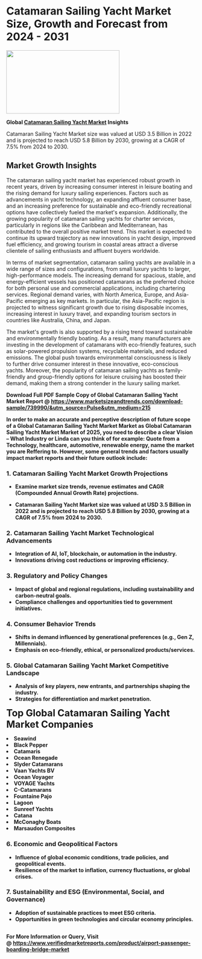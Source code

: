 <H1>Catamaran Sailing Yacht Market Size, Growth and Forecast from 2024 - 2031</H1><img class="aligncenter size-medium wp-image-584254" src="https://thirdeyenews.in/wp-content/uploads/2024/09/Global-Market-Research-300x168.jpeg" alt="" width="300" height="168" /><p><strong>Global&nbsp;<a href="https://www.marketsizeandtrends.com/download-sample/739990/&amp;utm_source=Pulse&amp;utm_medium=215">Catamaran Sailing Yacht Market</a> Insights</strong></p><p>Catamaran Sailing Yacht Market size was valued at USD 3.5 Billion in 2022 and is projected to reach USD 5.8 Billion by 2030, growing at a CAGR of 7.5% from 2024 to 2030.</p><p><h2>Market Growth Insights</h2> <p>The catamaran sailing yacht market has experienced robust growth in recent years, driven by increasing consumer interest in leisure boating and the rising demand for luxury sailing experiences. Factors such as advancements in yacht technology, an expanding affluent consumer base, and an increasing preference for sustainable and eco-friendly recreational options have collectively fueled the market's expansion. Additionally, the growing popularity of catamaran sailing yachts for charter services, particularly in regions like the Caribbean and Mediterranean, has contributed to the overall positive market trend. This market is expected to continue its upward trajectory as new innovations in yacht design, improved fuel efficiency, and growing tourism in coastal areas attract a diverse clientele of sailing enthusiasts and affluent buyers worldwide.</p> <p><strong></strong></p> <p>In terms of market segmentation, catamaran sailing yachts are available in a wide range of sizes and configurations, from small luxury yachts to larger, high-performance models. The increasing demand for spacious, stable, and energy-efficient vessels has positioned catamarans as the preferred choice for both personal use and commercial applications, including chartering services. Regional demand varies, with North America, Europe, and Asia-Pacific emerging as key markets. In particular, the Asia-Pacific region is projected to witness significant growth due to rising disposable incomes, increasing interest in luxury travel, and expanding tourism sectors in countries like Australia, China, and Japan.</p> <p>The market's growth is also supported by a rising trend toward sustainable and environmentally friendly boating. As a result, many manufacturers are investing in the development of catamarans with eco-friendly features, such as solar-powered propulsion systems, recyclable materials, and reduced emissions. The global push towards environmental consciousness is likely to further drive consumer interest in these innovative, eco-conscious yachts. Moreover, the popularity of catamaran sailing yachts as family-friendly and group-friendly options for leisure cruising has boosted their demand, making them a strong contender in the luxury sailing market.</p> <p><strong></p><p><span class=""><strong>Download Full PDF Sample Copy of Global Catamaran Sailing Yacht Market Report</strong> @ <a href="https://www.marketsizeandtrends.com/download-sample/739990/&amp;utm_source=Pulse&amp;utm_medium=215" target="_blank">https://www.marketsizeandtrends.com/download-sample/739990/&amp;utm_source=Pulse&amp;utm_medium=215</a></span></p><p>In order to make an accurate and perceptive description of future scope of a Global&nbsp;Catamaran Sailing Yacht Market Market as Global&nbsp;Catamaran Sailing Yacht Market Market of 2025, you need to describe a clear Vision &ndash; What Industry or Linda can you think of for example: Quote from a Technology, healthcare, automotive, renewable energy, name the market you are Reffering to. However, some general trends and factors usually impact market reports and their future outlook include:</p><h3>1.&nbsp;<strong>Catamaran Sailing Yacht Market Growth Projections</strong></h3><ul><li>Examine market size trends, revenue estimates and CAGR (Compounded Annual Growth Rate) projections.</li><li><p>Catamaran Sailing Yacht Market size was valued at USD 3.5 Billion in 2022 and is projected to reach USD 5.8 Billion by 2030, growing at a CAGR of 7.5% from 2024 to 2030.</p></li></ul><h3>2.&nbsp;<strong>Catamaran Sailing Yacht Market Technological Advancements</strong></h3><ul><li>Integration of AI, IoT, blockchain, or automation in the industry.</li><li>Innovations driving cost reductions or improving efficiency.</li></ul><h3>3.&nbsp;<strong>Regulatory and Policy Changes</strong></h3><ul><li>Impact of global and regional regulations, including sustainability and carbon-neutral goals.</li><li>Compliance challenges and opportunities tied to government initiatives.</li></ul><h3>4.&nbsp;<strong>Consumer Behavior Trends</strong></h3><ul><li>Shifts in demand influenced by generational preferences (e.g., Gen Z, Millennials).</li><li>Emphasis on eco-friendly, ethical, or personalized products/services.</li></ul><h3>5.&nbsp;<strong>Global Catamaran Sailing Yacht Market Competitive Landscape</strong></h3><ul><li>Analysis of key players, new entrants, and partnerships shaping the industry.</li><li>Strategies for differentiation and market penetration.</li></ul><p data-pm-slice="1 1 []"><span style="color: inherit; font-family: inherit; font-size: 25px;">Top Global Catamaran Sailing Yacht Market Companies</span></p><div class="" data-test-id=""><p><li>Seawind</li><li> Black Pepper</li><li> Catamaris</li><li> Ocean Renegade</li><li> Slyder Catamarans</li><li> Vaan Yachts BV</li><li> Ocean Voyager</li><li> VOYAGE Yachts</li><li> C-Catamarans</li><li> Fountaine Pajo</li><li> Lagoon</li><li> Sunreef Yachts</li><li> Catana</li><li> McConaghy Boats</li><li> Marsaudon Composites</li></p></div><h3>6.&nbsp;<strong>Economic and Geopolitical Factors</strong></h3><ul><li>Influence of global economic conditions, trade policies, and geopolitical events.</li><li>Resilience of the market to inflation, currency fluctuations, or global crises.</li></ul><h3>7.&nbsp;<strong>Sustainability and ESG (Environmental, Social, and Governance)</strong></h3><ul><li>Adoption of sustainable practices to meet ESG criteria.</li><li>Opportunities in green technologies and circular economy principles.</li></ul><h2><strong style="font-size: 14px;">For More Information or Query, Visit @&nbsp;</strong><a style="background-color: #ffffff; font-size: 14px;" href="https://www.marketsizeandtrends.com/report/catamaran-sailing-yacht-market/" target="_blank">https://www.verifiedmarketreports.com/product/airport-passenger-boarding-bridge-market</a></h2>
